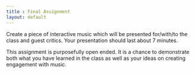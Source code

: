 ```yaml
---
title : Final Assignment
layout: default
---
```


Create a piece of interactive music which will be presented for/with/to the class and guest critics. Your presentation should last about 7 minutes. 

This assignment is purposefully open ended. It is a chance to demonstrate both what you have learned in the class as well as your ideas on creating engagement with music. 